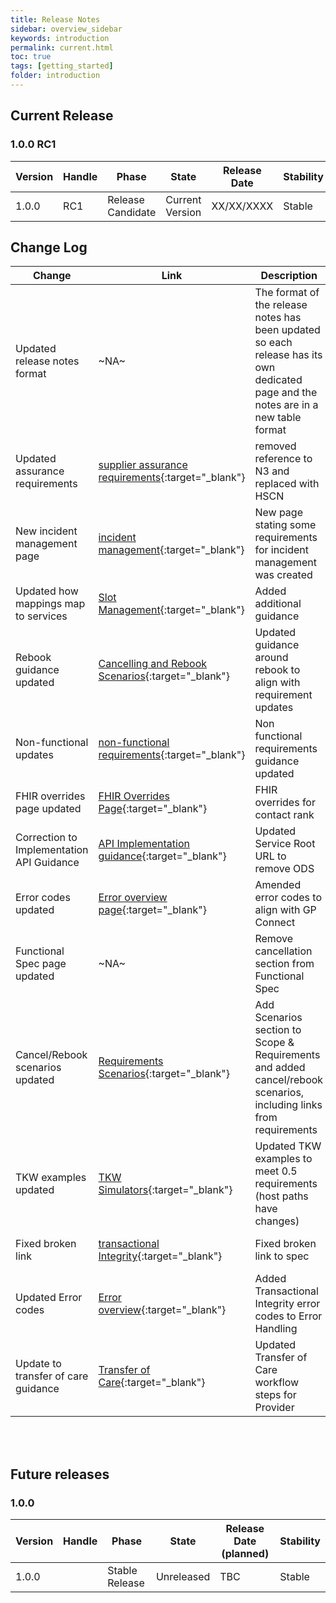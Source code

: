 ```yaml
---
title: Release Notes
sidebar: overview_sidebar
keywords: introduction
permalink: current.html
toc: true
tags: [getting_started]
folder: introduction
---
```


## Current Release

### 1.0.0 RC1

Version | Handle  | Phase             | State           | Release Date | Stability
--------|---------|-------------------|-----------------|--------------|----------------
1.0.0   | RC1     | Release Candidate | Current Version | XX/XX/XXXX   | Stable

## Change Log

Change                                    | Link                                                                                                                 | Description                                                                                                                          | Impact           
------------------------------------------|----------------------------------------------------------------------------------------------------------------------|--------------------------------------------------------------------------------------------------------------------------------------|:-----------------------------------------------------------------------------------------------------------------------:|
Updated release notes format              | ~NA~                                                                                                                 | The format of the release notes has been updated so each release has its own dedicated page and the notes are in a new table format  | <mark style="background-color: LightGreen">non-breaking</mark>
Updated assurance requirements            | [supplier assurance requirements](assurance_supplier.html){:target="\_blank"}                                        | removed reference to N3 and replaced with HSCN                                                                                       | <mark style="background-color: LightGreen">non-breaking</mark> 
New incident management page              | [incident management](incident_management.html){:target="\_blank"}                                                   | New page stating some requirements for incident management was created                                                               | <mark style="background-color: LightGreen">non-breaking</mark>
Updated how mappings map to services      | [Slot Management](fs_slotmanagement.html){:target="\_blank"}                                                         | Added additional guidance                                                                                                            | <mark style="background-color: LightGreen">non-breaking</mark>
Rebook guidance updated                   | [Cancelling and Rebook Scenarios](sr_scenarios_cr.html){:target="\_blank"}                                           | Updated guidance around rebook to align with requirement updates                                                                     | <mark style="background-color: LightGreen">non-breaking</mark>
Non-functional updates                    | [non-functional requirements](non_functional_requirements.html){:target="\_blank"}                                   | Non functional requirements guidance updated                                                                                         | <mark style="background-color: LightGreen">non-breaking</mark>
FHIR overrides page updated               | [FHIR Overrides Page](fs_fhir_overrides.html){:target="\_blank"}                                                     | FHIR overrides for contact rank                                                                                                      | <mark style="background-color: LightGreen">non-breaking</mark>
Correction to Implementation API Guidance | [API Implementation guidance](implementation_api#service-root-url){:target="\_blank"}                                | Updated Service Root URL to remove ODS                                                                                               | <mark style="background-color: LightGreen">non-breaking</mark> <mark style="background-color: Yellow">correction</mark>
Error codes updated                       | [Error overview page](er_overview.html){:target="\_blank"}                                                           | Amended error codes to align with GP Connect                                                                                         | <mark style="background-color: LightGreen">non-breaking</mark>
Functional Spec page updated              | ~NA~                                                                                                                 | Remove cancellation section from Functional Spec                                                                                     | <mark style="background-color: LightGreen">non-breaking</mark>
Cancel/Rebook scenarios updated           | [Requirements Scenarios](sr_scenarios_cr.html){:target="\_blank"}                                                    | Add Scenarios section to Scope & Requirements and added cancel/rebook scenarios, including links from requirements                   | <mark style="background-color: LightGreen">non-breaking</mark>
TKW examples updated                      | [TKW Simulators](sims_install.html#appendix2--docker-compose-file-for-consumer-simulator-windows){:target="\_blank"} | Updated TKW examples to meet 0.5 requirements (host paths have changes)                                                              | <mark style="background-color: LightGreen">non-breaking</mark>
Fixed broken link                         | [transactional Integrity](fs_xti.html){:target="\_blank"}                                                            | Fixed broken link to spec                                                                                                            | <mark style="background-color: LightGreen">non-breaking</mark> <mark style="background-color: Yellow">correction</mark>
Updated Error codes                       | [Error overview](er_overview.html){:target="\_blank"}                                                                | Added Transactional Integrity error codes to Error Handling                                                                          | <mark style="background-color: LightGreen">non-breaking</mark>
Update to transfer of care guidance       | [Transfer of Care](fs_xfercare.html){:target="\_blank"}                                                              | Updated Transfer of Care workflow steps for Provider                                                                                 | <mark style="background-color: LightGreen">non-breaking</mark>

<br>
<br>

## Future releases

### 1.0.0

Version | Handle  | Phase | State           | Release Date (planned) | Stability
--------|---------|-------|-----------------|--------------|----------------
1.0.0   |  | Stable Release | Unreleased | TBC   | Stable
